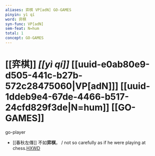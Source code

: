 ```yaml
---
aliases: 弈棋 VP[adN] GO-GAMES
pinyin: yì qí
word: 弈棋
syn-func: VP[adN]
sem-feat: N=hum
total: 1
concept: GO-GAMES 
---
```

# [[弈棋]] *[[yì qí]]*  [[uuid-e0ab80e9-d505-441c-b27b-572c28475060|VP[adN]]] [[uuid-1ddeb9e4-67de-4466-b517-24cfd829f3de|N=hum]] [[GO-GAMES]]
go-player
 - [[春秋左傳]] 不如**弈棋**， / not so carefully as if he were playing at chess.[HXWD](https://hxwd.org/textview.html?location=KR1e0001_tls_009-624a.23)